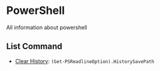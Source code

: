 # PowerShell
All information about powershell

## List Command
- [Clear History](https://stackoverflow.com/questions/13257775/powershells-clear-history-doesnt-clear-history):
    ``` (Get-PSReadlineOption).HistorySavePath ```


